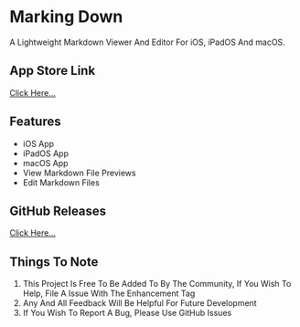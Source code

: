 # Marking Down

A Lightweight Markdown Viewer And Editor For iOS, iPadOS And macOS. 

## App Store Link

[Click Here...]()

## Features

- iOS App
- iPadOS App
- macOS App
- View Markdown File Previews
- Edit Markdown Files

## GitHub Releases

[Click Here...](https://github.com/markydoodled/Marking-Down/releases)

## Things To Note

1. This Project Is Free To Be Added To By The Community, If You Wish To Help, File A Issue With The Enhancement Tag
2. Any And All Feedback Will Be Helpful For Future Development
3. If You Wish To Report A Bug, Please Use GitHub Issues
